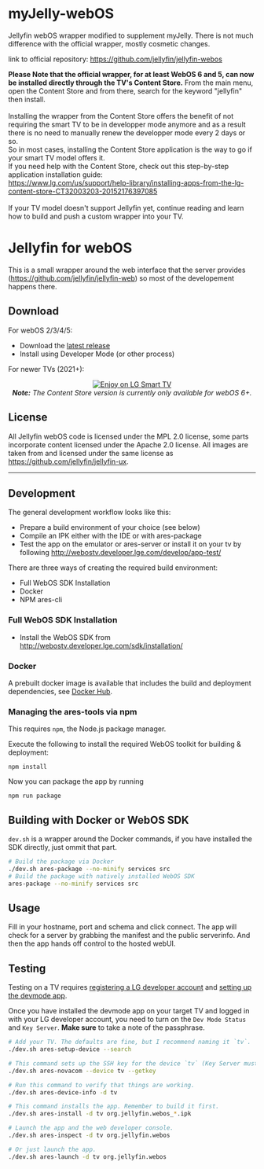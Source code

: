 

# myJelly-webOS
Jellyfin webOS wrapper modified to supplement myJelly.
There is not much difference with the official wrapper, mostly cosmetic changes.

link to official repository:
https://github.com/jellyfin/jellyfin-webos

<strong>Please Note that the official wrapper, for at least WebOS 6 and 5, can now be installed directly through the TV's Content Store.</strong>
From the main menu, open the Content Store and from there, search for the keyword "jellyfin" then install.
<br><br>
Installing the wrapper from the Content Store offers the benefit of not requiring the smart TV to be in developper mode anymore
and as a result there is no need to manually renew the developper mode every 2 days or so.
<br>
So in most cases, installing the Content Store application is the way to go if your smart TV model offers it.
<br>
If you need help with the Content Store, check out this step-by-step application installation guide:
<br>
https://www.lg.com/us/support/help-library/installing-apps-from-the-lg-content-store-CT32003203-20152176397085
<br><br>
If your TV model doesn't support Jellyfin yet, continue reading and learn how to build and push a custom wrapper into your TV.
<br>

# Jellyfin for webOS
This is a small wrapper around the web interface that the server provides (https://github.com/jellyfin/jellyfin-web) so most of the developement happens there.


## Download

For webOS 2/3/4/5:
* Download the [latest release](https://github.com/jellyfin/jellyfin-webos/releases/latest)
* Install using Developer Mode (or other process)

For newer TVs (2021+):
<p align="center">
<a href="https://us.lgappstv.com/main/tvapp/detail?appId=1030579"><img alt="Enjoy on LG Smart TV" src="https://repo.jellyfin.org/releases/other/lg-badge/LG_BADGE_greyborders_135x40.png"/></a>
<br/>
<em><strong>Note:</strong>  The Content Store version is currently only available for webOS 6+.</em>
</p>


## License
All Jellyfin webOS code is licensed under the MPL 2.0 license, some parts incorporate content licensed under the Apache 2.0 license. All images are taken from and licensed under the same license as https://github.com/jellyfin/jellyfin-ux.

---

## Development

The general development workflow looks like this:

- Prepare a build environment of your choice (see below)
- Compile an IPK either with the IDE or with ares-package
- Test the app on the emulator or ares-server or install it on your tv by following http://webostv.developer.lge.com/develop/app-test/

There are three ways of creating the required build environment:

- Full WebOS SDK Installation
- Docker
- NPM ares-cli

### Full WebOS SDK Installation

- Install the WebOS SDK from http://webostv.developer.lge.com/sdk/installation/

### Docker

A prebuilt docker image is available that includes the build and deployment dependencies, see [Docker Hub](https://ghcr.io/oddstr13/docker-tizen-webos-sdk).

### Managing the ares-tools via npm

This requires `npm`, the Node.js package manager.

Execute the following to install the required WebOS toolkit for building & deployment:

`npm install`

Now you can package the app by running

`npm run package`

## Building with Docker or WebOS SDK

`dev.sh` is a wrapper around the Docker commands, if you have installed the SDK directly, just ommit that part.

```sh
# Build the package via Docker
./dev.sh ares-package --no-minify services src
# Build the package with natively installed WebOS SDK
ares-package --no-minify services src
```

## Usage
Fill in your hostname, port and schema and click connect. The app will check for a server by grabbing the manifest and the public serverinfo.
And then the app hands off control to the hosted webUI.


## Testing
Testing on a TV requires [registering a LG developer account](https://webostv.developer.lge.com/develop/app-test/preparing-account/) and [setting up the devmode app](https://webostv.developer.lge.com/develop/app-test/using-devmode-app/).

Once you have installed the devmode app on your target TV and logged in with your LG developer account, you need to turn on the `Dev Mode Status` and `Key Server`.
**Make sure** to take a note of the passphrase.

```sh
# Add your TV. The defaults are fine, but I recommend naming it `tv`.
./dev.sh ares-setup-device --search

# This command sets up the SSH key for the device `tv` (Key Server must be running)
./dev.sh ares-novacom --device tv --getkey

# Run this command to verify that things are working.
./dev.sh ares-device-info -d tv

# This command installs the app. Remember to build it first.
./dev.sh ares-install -d tv org.jellyfin.webos_*.ipk

# Launch the app and the web developer console.
./dev.sh ares-inspect -d tv org.jellyfin.webos

# Or just launch the app.
./dev.sh ares-launch -d tv org.jellyfin.webos
```
